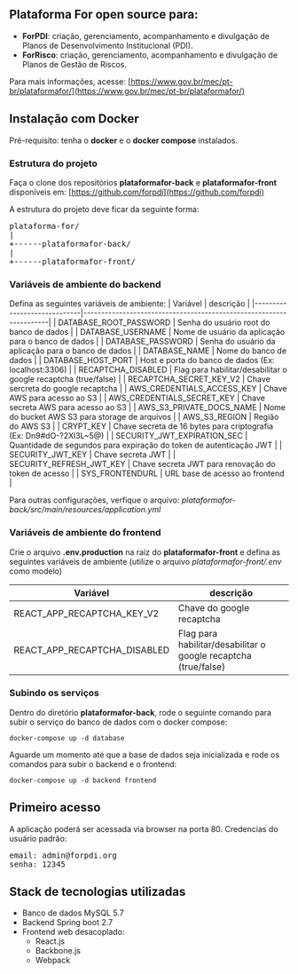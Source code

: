 ## Plataforma For open source para:

- **ForPDI**: criação, gerenciamento, acompanhamento e divulgação de Planos de Desenvolvimento Institucional (PDI).
- **ForRisco**: criação, gerenciamento, acompanhamento e divulgação de Planos de Gestão de  Riscos.

Para mais informações, acesse: [https://www.gov.br/mec/pt-br/plataformafor/](https://www.gov.br/mec/pt-br/plataformafor/)

## Instalação com Docker

Pré-requisito: tenha o **docker** e o **docker compose** instalados.
### Estrutura do projeto
Faça o clone dos repositórios **plataformafor-back** e **plataformafor-front** disponíveis em: [https://github.com/forpdi](https://github.com/forpdi)

A estrutura do projeto deve ficar da seguinte forma:

<pre>
plataforma-for/
|
+------plataformafor-back/
|
+------plataformafor-front/
</pre>

### Variáveis de ambiente do backend

Defina as seguintes variáveis de ambiente:
| Variável                    | descrição                                                          |
|-----------------------------|--------------------------------------------------------------------|
| DATABASE_ROOT_PASSWORD      | Senha do usuário root do banco de dados                            |
| DATABASE_USERNAME           | Nome de usuário da aplicação para o banco de dados                 |
| DATABASE_PASSWORD           | Senha do usuário da aplicação para o banco de dados                |
| DATABASE_NAME               | Nome do banco de dados                                             |
| DATABASE_HOST_PORT          | Host e porta do banco de dados (Ex: localhost:3306)                |
| RECAPTCHA_DISABLED          | Flag para habilitar/desabilitar o google recaptcha (true/false)    |
| RECAPTCHA_SECRET_KEY_V2     | Chave sercreta do google recaptcha                                 |
| AWS_CREDENTIALS_ACCESS_KEY  | Chave AWS para acesso ao S3                                        |
| AWS_CREDENTIALS_SECRET_KEY  | Chave secreta AWS para acesso ao S3                                |
| AWS_S3_PRIVATE_DOCS_NAME    | Nome do bucket AWS S3 para storage de arquivos                     |
| AWS_S3_REGION               | Região do AWS S3                                                   |
| CRYPT_KEY                   | Chave secreta de 16 bytes para criptografia (Ex: Dn9#dO-?2Xl3L~5@) |
| SECURITY_JWT_EXPIRATION_SEC | Quantidade de segundos para expiração do token de autenticação JWT |
| SECURITY_JWT_KEY            | Chave secreta JWT                                                  |
| SECURITY_REFRESH_JWT_KEY    | Chave secreta JWT para renovação do token de acesso                |
| SYS_FRONTENDURL             | URL base de acesso ao frontend                                     |

Para outras configurações, verfique o arquivo: 
*plataformafor-back/src/main/resources/application.yml*

### Variáveis de ambiente do frontend
Crie o arquivo **.env.production** na raiz do **plataformafor-front** e defina as seguintes variáveis de ambiente (utilize o arquivo *plataformafor-front/.env* como modelo)

| Variável                     | descrição                                                          |
|----------------------------- |--------------------------------------------------------------------|
| REACT_APP_RECAPTCHA_KEY_V2   | Chave do google recaptcha                                          |
| REACT_APP_RECAPTCHA_DISABLED | Flag para habilitar/desabilitar o google recaptcha (true/false)    |

### Subindo os serviços

Dentro do diretório **plataformafor-back**, rode o seguinte comando para subir o serviço do banco de dados com o docker compose:
```
docker-compose up -d database
```
Aguarde um momento até que a base de dados seja inicializada e rode os comandos para subir o backend e o frontend:
```
docker-compose up -d backend frontend
```

## Primeiro acesso
A aplicação poderá ser acessada via browser na porta 80. 
Credencias do usuário padrão:

<pre>
email: admin@forpdi.org
senha: 12345
</pre>


## Stack de tecnologias utilizadas
-   Banco de dados MySQL 5.7
-   Backend Spring boot 2.7
-   Frontend web desacoplado:
    -   React.js
    -   Backbone.js
    -   Webpack
